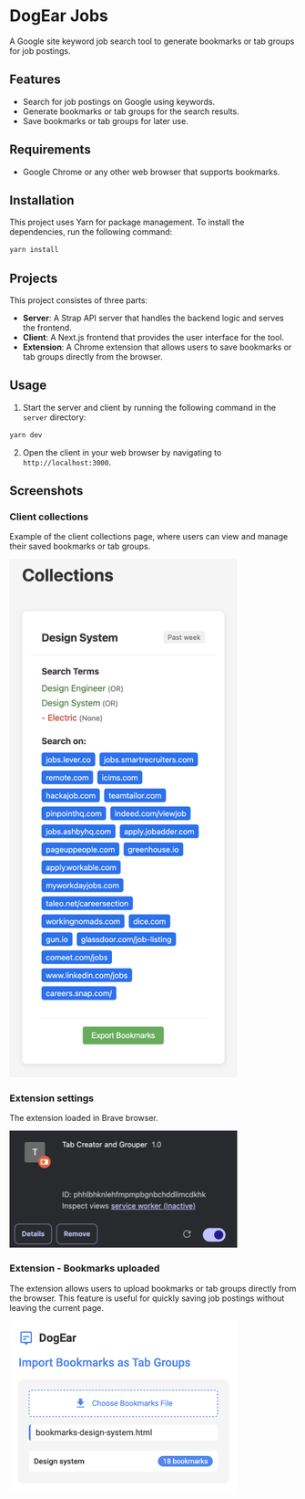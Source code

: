 # DogEar Jobs

A Google site keyword job search tool to generate bookmarks or tab groups for job postings.

## Features

- Search for job postings on Google using keywords.
- Generate bookmarks or tab groups for the search results.
- Save bookmarks or tab groups for later use.

## Requirements

- Google Chrome or any other web browser that supports bookmarks.

## Installation

This project uses Yarn for package management. To install the dependencies, run the following command:

```bash
yarn install
```

## Projects

This project consistes of three parts:

- **Server**: A Strap API server that handles the backend logic and serves the frontend.
- **Client**: A Next.js frontend that provides the user interface for the tool.
- **Extension**: A Chrome extension that allows users to save bookmarks or tab groups directly from the browser.

## Usage

1. Start the server and client by running the following command in the `server` directory:

```bash
yarn dev
```

2. Open the client in your web browser by navigating to `http://localhost:3000`.

## Screenshots

### Client collections

Example of the client collections page, where users can view and manage their saved bookmarks or tab groups.

<img src="./assets/client-collection.png" width="400">

### Extension settings

The extension loaded in Brave browser.

<img src="./assets/ext-settings.png" width="400">

### Extension - Bookmarks uploaded

The extension allows users to upload bookmarks or tab groups directly from the browser. This feature is useful for quickly saving job postings without leaving the current page.

<img src="./assets/ext-upload.png" width="400">
